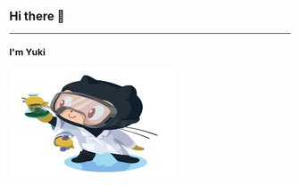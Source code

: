 ## Hi there 👋
<hr>

### I'm Yuki  
<img src="https://raw.githubusercontent.com/Yukixnya/Yukixnya/main/profiletest.png" alt="Profile Image" width="300" height="200">
